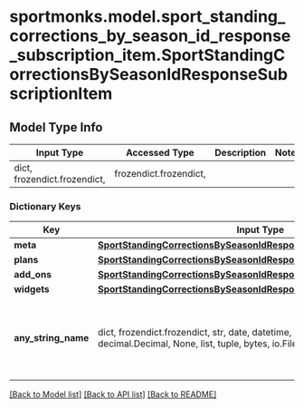 # sportmonks.model.sport_standing_corrections_by_season_id_response_subscription_item.SportStandingCorrectionsBySeasonIdResponseSubscriptionItem

## Model Type Info
Input Type | Accessed Type | Description | Notes
------------ | ------------- | ------------- | -------------
dict, frozendict.frozendict,  | frozendict.frozendict,  |  | 

### Dictionary Keys
Key | Input Type | Accessed Type | Description | Notes
------------ | ------------- | ------------- | ------------- | -------------
**meta** | [**SportStandingCorrectionsBySeasonIdResponseSubscriptionItemMeta**](SportStandingCorrectionsBySeasonIdResponseSubscriptionItemMeta.md) | [**SportStandingCorrectionsBySeasonIdResponseSubscriptionItemMeta**](SportStandingCorrectionsBySeasonIdResponseSubscriptionItemMeta.md) |  | [optional] 
**plans** | [**SportStandingCorrectionsBySeasonIdResponseSubscriptionItemPlans**](SportStandingCorrectionsBySeasonIdResponseSubscriptionItemPlans.md) | [**SportStandingCorrectionsBySeasonIdResponseSubscriptionItemPlans**](SportStandingCorrectionsBySeasonIdResponseSubscriptionItemPlans.md) |  | [optional] 
**add_ons** | [**SportStandingCorrectionsBySeasonIdResponseSubscriptionItemAddOns**](SportStandingCorrectionsBySeasonIdResponseSubscriptionItemAddOns.md) | [**SportStandingCorrectionsBySeasonIdResponseSubscriptionItemAddOns**](SportStandingCorrectionsBySeasonIdResponseSubscriptionItemAddOns.md) |  | [optional] 
**widgets** | [**SportStandingCorrectionsBySeasonIdResponseSubscriptionItemWidgets**](SportStandingCorrectionsBySeasonIdResponseSubscriptionItemWidgets.md) | [**SportStandingCorrectionsBySeasonIdResponseSubscriptionItemWidgets**](SportStandingCorrectionsBySeasonIdResponseSubscriptionItemWidgets.md) |  | [optional] 
**any_string_name** | dict, frozendict.frozendict, str, date, datetime, int, float, bool, decimal.Decimal, None, list, tuple, bytes, io.FileIO, io.BufferedReader | frozendict.frozendict, str, BoolClass, decimal.Decimal, NoneClass, tuple, bytes, FileIO | any string name can be used but the value must be the correct type | [optional]

[[Back to Model list]](../../README.md#documentation-for-models) [[Back to API list]](../../README.md#documentation-for-api-endpoints) [[Back to README]](../../README.md)

